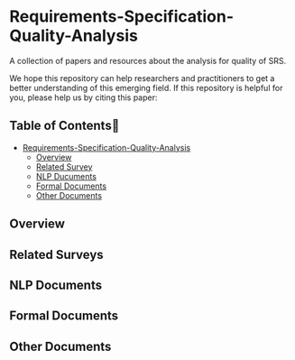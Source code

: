 # Requirements-Specification-Quality-Analysis

A collection of papers and resources about the analysis for quality of SRS.



We hope this repository can help researchers and practitioners to get a better understanding of this emerging field. If this repository is helpful for you, please help us by citing this paper:


## Table of Contents📇
- [Requirements-Specification-Quality-Analysis](#Requirements-Specification-Quality-Analysis)
  - [Overview](#overview)
  - [Related Survey](#related-surverys)
  - [NLP Ducuments](#NLP-documents)
  - [Formal Documents](#formal-documents)
  - [Other Documents](#other-documents)
    
  



## Overview





## Related Surveys


## NLP Documents

## Formal Documents

## Other Documents
